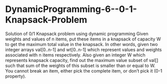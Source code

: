 # DynamicProgramming-6--0-1-Knapsack-Problem
Solution of 0/1 Knapsack problem using dynamic programming
Given weights and values of n items, put these items in a knapsack of capacity W to get the
maximum total value in the knapsack. In other words, given two integer arrays val[0..n-1] and 
wt[0..n-1] which represent values and weights associated with n items respectively. Also given an
integer W which represents knapsack capacity, find out the maximum value subset of val[] such 
that sum of the weights of this subset is smaller than or equal to W. You cannot break an item,
either pick the complete item, or don’t pick it (0-1 property).
